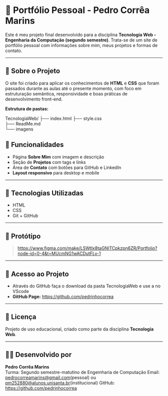 # 📁 Portfólio Pessoal - Pedro Corrêa Marins

Este é meu projeto final desenvolvido para a disciplina **Tecnologia Web - Engenharia da Computação (segundo semestre)**. Trata-se de um site de portfólio pessoal com informações sobre mim, meus projetos e formas de contato.

---

## 📌 Sobre o Projeto

O site foi criado para aplicar os conhecimentos de **HTML** e **CSS** que foram passados durante as aulas até o presente momento, com foco em estruturação semântica, responsividade e boas práticas de desenvolvimento front-end.

**Estrutura de pastas:**

TecnologiaWeb/
├── index.html
├── style.css          
├── ReadMe.md          
└── imagens 


## 🧪 Funcionalidades

- Página **Sobre Mim** com imagem e descrição
- Seção de **Projetos** com tags e links
- Área de **Contato** com botões para GitHub e LinkedIn
- **Layout responsivo** para desktop e mobile

---

## 🧰 Tecnologias Utilizadas

- HTML
- CSS
- Git + GitHub

---

## 🎨 Protótipo

> https://www.figma.com/make/LSWtlx8taGNITCpkzpn6ZR/Portfolio?node-id=0-4&t=MUcmNG1wACDutFLy-1

---

## 🔗 Acesso ao Projeto
- Através do GitHub faça o download da pasta TecnologiaWeb e use a no VScode
- **GitHub Page:** https://github.com/pedrinhocorrea

---

## 📄 Licença

Projeto de uso educacional, criado como parte da disciplina **Tecnologia Web**.

---

## 🙋‍♂️ Desenvolvido por

**Pedro Corrêa Marins**  
Turma: Segundo semestre-matutino de Engemharia de Computação
Email: pedrocorreamarins@gmail.com(pessoal) ou pm252880@alunos.unisanta.br(institucional)
GitHub: https://github.com/pedrinhocorrea
